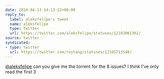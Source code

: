 ```yaml
---
date: 2010-04-13 14:13:22+00:00
reply_to:
  label: aleksfelipe's tweet
  name: aleksfelipe
  type: twitter
  url: https://twitter.com/aleksfelipe/statuses/12103061302/
source: twitter
syndicated:
- type: twitter
  url: https://twitter.com/roytang/statuses/12105713540/
---
```


[@aleksfelipe](https://twitter.com/aleksfelipe/) can you give me the torrent for the 8 issues? I think I've only read the first 3